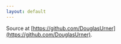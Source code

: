 ```yaml
---
layout: default
---
```


Source at [https://github.com/DouglasUrner](https://github.com/DouglasUrner).
